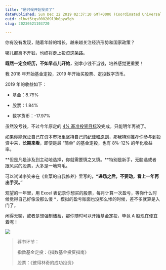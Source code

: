 ```yaml
---
title: "是时候开始投资了"
datePublished: Sun Dec 22 2019 02:37:10 GMT+0000 (Coordinated Universal Time)
cuid: clhwt5tqs000209l9b0pya5gh
slug: 20230521103720

---
```


你有没有发现，随着年龄的增长，越来越关注经济形势和国家政策？

哪儿都离不开钱，也终将走上投资这条路。

**既然一定会经历，不如早点儿开始**，别拿小钱不当钱，培养感觉更重要！

我 2018 年开始基金定投，2019 年开始买股票、定投数字货币。

2019 年的收益如下：

* 基金：8.79%
    
* 股票：1.84%
    
* 数字货币：-17.97%
    

虽然没亏钱，不过今年原定的 [4% 基准投资目标](http://mp.weixin.qq.com/s?__biz=MzI3MzU5MDA1OQ==&mid=2247484761&idx=1&sn=1a82efaf1c323e75b13b1e5745fc28c1&chksm=eb21b71ddc563e0b38b315878995cd6f26b5265c50e66be2961b7c17382e8b284dc5add5604c&scene=21#wechat_redirect)没完成，只能明年再战了。

如果你能保证自己在资本市场里坚持自己的[纪律和原则](http://mp.weixin.qq.com/s?__biz=MzI3MzU5MDA1OQ==&mid=2247485686&idx=1&sn=00b87059ab7d256ddb8829ff9b81443b&chksm=eb21bab2dc5633a44506ad9ed18e9104ed5787349631ffa0f46dcd38dbbdd91c253e2a874ab1&scene=21#wechat_redirect)，那我特别推荐你参与到投资中来，**长期来看**，即便是最 “简单” 的基金定投，也有 8%-12% 的年化收益率。

**但是凡是涉及到主动地选择，你就需要慎之又慎。**特别是新手，无脑选或者跟风买的股票，大多是一地鸡毛。

可以试试李笑来在《韭菜的自我修养》里写的，**“进场之后，不要动，看上一年再出手买。”**

观望的一年里，用 Excel 表记录你想买的股票，每月计算一次盈亏，等你什么时候觉得自己好像没那么傻 \*，模拟的盈亏账面也没那么惨的时候，差不多就算是入门了。

闲得无聊，或者是想强制储蓄，那你随时可以开始基金定投，毕竟 A 股现在便宜着呢！

![](url)

> 荐书环节：
> 
> 指数基金定投：《指数基金投资指南》
> 
> 股票：《彼得林奇的成功投资》